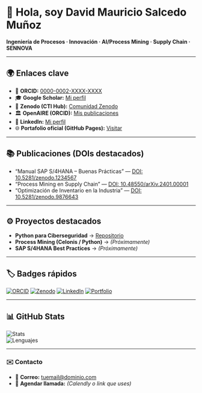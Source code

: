 # 👋 Hola, soy David Mauricio Salcedo Muñoz  

**Ingeniería de Procesos · Innovación · AI/Process Mining · Supply Chain · SENNOVA**  

---

## 🌍 Enlaces clave
- 📖 **ORCID:** [0000-0002-XXXX-XXXX](https://orcid.org/0000-0002-XXXX-XXXX)  
- 🎓 **Google Scholar:** [Mi perfil](https://scholar.google.com/citations?user=XXXX)  
- 🧾 **Zenodo (CTI Hub):** [Comunidad Zenodo](https://zenodo.org/communities/cti-hub-ai-processmining-supplychain-esg/)  
- 🏛️ **OpenAIRE (ORCID):** [Mis publicaciones](https://explore.openaire.eu/search/works?orcid=0000-0002-XXXX-XXXX)  
- 💼 **LinkedIn:** [Mi perfil](https://linkedin.com/in/tuusuario)  
- 🌐 **Portafolio oficial (GitHub Pages):** [Visitar](https://dmsalcedom.github.io)  

---

## 📚 Publicaciones (DOIs destacados)
- “Manual SAP S/4HANA – Buenas Prácticas” — [DOI: 10.5281/zenodo.1234567](https://doi.org/10.5281/zenodo.1234567)  
- “Process Mining en Supply Chain” — [DOI: 10.48550/arXiv.2401.00001](https://doi.org/10.48550/arXiv.2401.00001)  
- “Optimización de Inventario en la Industria” — [DOI: 10.5281/zenodo.9876643](https://doi.org/10.5281/zenodo.9876643)  

---

## ⚙️ Proyectos destacados
- **Python para Ciberseguridad** → [Repositorio](https://github.com/dmsalcedom/fundamentos-python-ciberseguridad)  
- **Process Mining (Celonis / Python)** → *(Próximamente)*  
- **SAP S/4HANA Best Practices** → *(Próximamente)*  

---

## 🏷️ Badges rápidos
[![ORCID](https://img.shields.io/badge/ORCID-0000--0002--XXXX--XXXX-brightgreen)](https://orcid.org/0000-0002-XXXX-XXXX)
[![Zenodo](https://img.shields.io/badge/Zenodo-CTI%20Hub-blueviolet)](https://zenodo.org/communities/cti-hub-ai-processmining-supplychain-esg/)
[![LinkedIn](https://img.shields.io/badge/LinkedIn-Perfil-blue)](https://linkedin.com/in/tuusuario)
[![Portfolio](https://img.shields.io/badge/Portafolio-GitHub%20Pages-black)](https://dmsalcedom.github.io)

---

## 📊 GitHub Stats
![Stats](https://github-readme-stats.vercel.app/api?username=dmsalcedom&show_icons=true&theme=radical)  
![Lenguajes](https://github-readme-stats.vercel.app/api/top-langs/?username=dmsalcedom&layout=compact&theme=radical)  

---

### ✉️ Contacto
- 📩 **Correo:** tuemail@dominio.com  
- 📅 **Agendar llamada:** *(Calendly o link que uses)*
